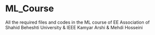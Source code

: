 # ML_Course
All the required files and codes in the ML course of EE Association of Shahid Beheshti University & IEEE
Kamyar Arshi & Mehdi Hosseini
